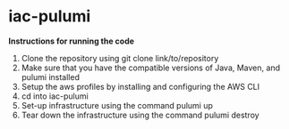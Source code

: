 # iac-pulumi

**Instructions for running the code**

1) Clone the repository using git clone link/to/repository
2) Make sure that you have the compatible versions of Java, Maven, and pulumi installed
3) Setup the aws profiles by installing and configuring the AWS CLI
4) cd into iac-pulumi
5) Set-up infrastructure using the command pulumi up
6) Tear down the infrastructure using the command pulumi destroy